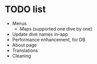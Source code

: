 TODO list
=========

* Menus
	* Maps (supported one dive by one)
* Update dive names in-app
* Performance enhancement, for DB
* About page
* Translations
* Cleaning
